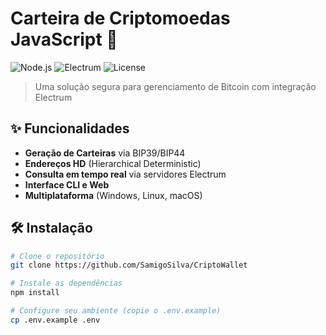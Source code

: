 # Carteira de Criptomoedas JavaScript 🚀

![Node.js](https://img.shields.io/badge/Node.js-18.x-green)
![Electrum](https://img.shields.io/badge/Electrum-4.3.2-blue)
![License](https://img.shields.io/badge/License-MIT-orange)

> Uma solução segura para gerenciamento de Bitcoin com integração Electrum

## ✨ Funcionalidades

- **Geração de Carteiras** via BIP39/BIP44
- **Endereços HD** (Hierarchical Deterministic)
- **Consulta em tempo real** via servidores Electrum
- **Interface CLI e Web**
- **Multiplataforma** (Windows, Linux, macOS)

## 🛠️ Instalação

```bash
# Clone o repositório
git clone https://github.com/SamigoSilva/CriptoWallet

# Instale as dependências
npm install

# Configure seu ambiente (copie o .env.example)
cp .env.example .env
